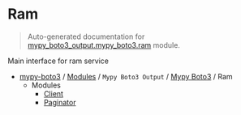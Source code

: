 # Ram

> Auto-generated documentation for [mypy_boto3_output.mypy_boto3.ram](https://github.com/vemel/mypy_boto3/blob/master/mypy_boto3_output/mypy_boto3/ram/__init__.py) module.

Main interface for ram service

- [mypy-boto3](../../../README.md#mypy_boto3) / [Modules](../../../MODULES.md#mypy-boto3-modules) / `Mypy Boto3 Output` / [Mypy Boto3](../index.md#mypy-boto3) / Ram
    - Modules
        - [Client](client.md#client)
        - [Paginator](paginator.md#paginator)
